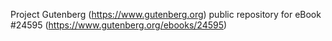 Project Gutenberg (https://www.gutenberg.org) public repository for eBook #24595 (https://www.gutenberg.org/ebooks/24595)
